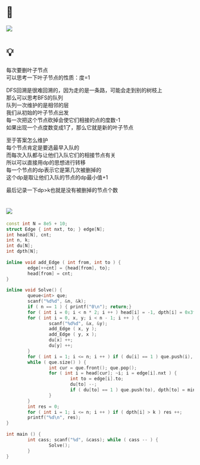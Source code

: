 # 🔗
<a href="https://codeforces.com/contest/1593/problem/E"><img src="https://i.loli.net/2021/10/14/bWhzEKde5MxsJBo.png"></a>

# 💡
每次要删叶子节点  
可以思考一下叶子节点的性质：度=1  
  
DFS回溯是很难回溯的，因为走的是一条路，可能会走到别的树枝上  
那么可以思考BFS的队列  
队列一次维护的是相邻的层  
我们从初始的叶子节点出发  
每一次把这个节点砍掉会使它们相接的点的度数-1  
如果出现一个点度数变成1了，那么它就是新的叶子节点  
  
至于答案怎么维护  
每个节点肯定是要选最早入队的  
而每次入队都与让他们入队它们的相接节点有关  
所以可以直接用dp的思想进行转移  
每一个节点的dp表示它是第几次被删掉的  
这个dp是取让他们入队的节点的dp最小值+1  
  
最后记录一下dp>k也就是没有被删掉的节点个数  

# <img src="https://img-blog.csdnimg.cn/20210713144601841.png" >
```cpp
const int N = 8e5 + 10;
struct Edge { int nxt, to; } edge[N];
int head[N], cnt;
int n, k;
int du[N];
int dpth[N];
 
inline void add_Edge ( int from, int to ) {
        edge[++cnt] = {head[from], to};
        head[from] = cnt;
}
 
inline void Solve() {
        queue<int> que;
        scanf("%d%d", &n, &k);
        if ( n == 1 ) { printf("0\n"); return;}
        for ( int i = 0; i < n * 2; i ++ ) head[i] = -1, dpth[i] = 0x3f3f3f3f, du[i] = 0; cnt = 0;
        for ( int i = 0, x, y; i < n - 1; i ++ ) {
                scanf("%d%d", &x, &y);
                add_Edge ( x, y );
                add_Edge ( y, x );
                du[x] ++;
                du[y] ++;
        }
        for ( int i = 1; i <= n; i ++ ) if ( du[i] == 1 ) que.push(i), dpth[i] = 1, du[i] = 0;
        while ( que.size() ) {
                int cur = que.front(); que.pop();
                for ( int i = head[cur]; ~i; i = edge[i].nxt ) {
                        int to = edge[i].to;
                        du[to] --;
                        if ( du[to] == 1 ) que.push(to), dpth[to] = min(dpth[to], dpth[cur] + 1);
                }
        }
        int res = 0;
        for ( int i = 1; i <= n; i ++ ) if ( dpth[i] > k ) res ++;
        printf("%d\n", res);
}
 
int main () {
        int cass; scanf("%d", &cass); while ( cass -- ) {
                Solve();
        }
}
```
